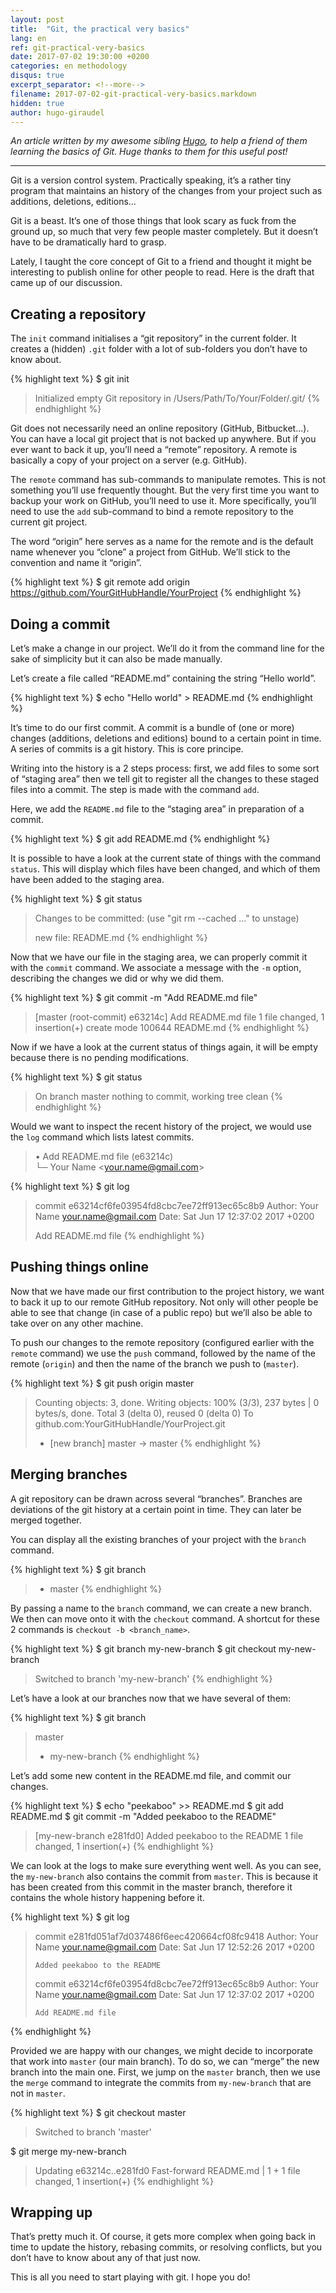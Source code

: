 ```yaml
---
layout: post
title:  "Git, the practical very basics"
lang: en
ref: git-practical-very-basics
date: 2017-07-02 19:30:00 +0200
categories: en methodology
disqus: true
excerpt_separator: <!--more-->
filename: 2017-07-02-git-practical-very-basics.markdown
hidden: true
author: hugo-giraudel
---
```


*An article written by my awesome sibling [Hugo](https://twitter.com/hugogiraudel), to help a friend of them learning the basics of Git. Huge thanks to them for this useful post!*

------

Git is a version control system. Practically speaking, it’s a rather tiny program that maintains an history of the changes from your project such as additions, deletions, editions…

Git is a beast. It’s one of those things that look scary as fuck from the ground up, so much that very few people master completely. But it doesn’t have to be dramatically hard to grasp.

Lately, I taught the core concept of Git to a friend and thought it might be interesting to publish online for other people to read. Here is the draft that came up of our discussion.
<!--more-->

## Creating a repository

The `init` command initialises a “git repository” in the current folder. It
creates a (hidden) `.git` folder with a lot of sub-folders you don’t have to
know about.

{% highlight text %}
$ git init

> Initialized empty Git repository in /Users/Path/To/Your/Folder/.git/
{% endhighlight %}

Git does not necessarily need an online repository (GitHub, Bitbucket…). You
can have a local git project that is not backed up anywhere. But if you ever
want to back it up, you’ll need a “remote” repository. A remote is basically
a copy of your project on a server (e.g. GitHub).

The `remote` command has sub-commands to manipulate remotes. This is not
something you’ll use frequently thought. But the very first time you want to
backup your work on GitHub, you’ll need to use it. More specifically, you’ll
need to use the `add` sub-command to bind a remote repository to the current
git project.

The word “origin” here serves as a name for the remote and is the default name
whenever you “clone” a project from GitHub. We’ll stick to the convention and
name it “origin”.

{% highlight text %}
$ git remote add origin https://github.com/YourGitHubHandle/YourProject
{% endhighlight %}

## Doing a commit

Let’s make a change in our project. We’ll do it from the command line for
the sake of simplicity but it can also be made manually.

Let’s create a file called “README.md” containing the string “Hello world”.

{% highlight text %}
$ echo "Hello world" > README.md
{% endhighlight %}

It’s time to do our first commit. A commit is a bundle of (one or more)
changes (additions, deletions and editions) bound to a certain point in time.
A series of commits is a git history. This is core principe.

Writing into the history is a 2 steps process: first, we add files to some
sort of “staging area” then we tell git to register all the changes to these
staged files into a commit. The step is made with the command `add`.

Here, we add the `README.md` file to the “staging area” in preparation of a
commit.

{% highlight text %}
$ git add README.md
{% endhighlight %}

It is possible to have a look at the current state of things with the command
`status`. This will display which files have been changed, and which of them
have been added to the staging area.

{% highlight text %}
$ git status

> Changes to be committed:
>   (use "git rm --cached <file>..." to unstage)
>
>   new file:   README.md
{% endhighlight %}

Now that we have our file in the staging area, we can properly commit it with
the `commit` command. We associate a message with the `-m` option, describing
the changes we did or why we did them.

{% highlight text %}
$ git commit -m "Add README.md file"

> [master (root-commit) e63214c] Add README.md file
> 1 file changed, 1 insertion(+)
> create mode 100644 README.md
{% endhighlight %}

Now if we have a look at the current status of things again, it will be empty
because there is no pending modifications.

{% highlight text %}
$ git status

> On branch master
> nothing to commit, working tree clean
{% endhighlight %}

Would we want to inspect the recent history of the project, we would use the
`log` command which lists latest commits.

>  • Add README.md file (e63214c)  
>  └─ Your Name &lt;your.name@gmail.com&gt;

{% highlight text %}
$ git log

> commit e63214cf6fe03954fd8cbc7ee72ff913ec65c8b9
> Author: Your Name <your.name@gmail.com>
> Date:   Sat Jun 17 12:37:02 2017 +0200
>
>   Add README.md file
{% endhighlight %}

## Pushing things online

Now that we have made our first contribution to the project history, we want
to back it up to our remote GitHub repository. Not only will other people be
able to see that change (in case of a public repo) but we’ll also be able to
take over on any other machine.

To push our changes to the remote repository (configured earlier with the
`remote` command) we use the `push` command, followed by the name of the
remote (`origin`) and then the name of the branch we push to (`master`).

{% highlight text %}
$ git push origin master

> Counting objects: 3, done.
> Writing objects: 100% (3/3), 237 bytes | 0 bytes/s, done.
> Total 3 (delta 0), reused 0 (delta 0)
> To github.com:YourGitHubHandle/YourProject.git
>  * [new branch]      master -> master
{% endhighlight %}

## Merging branches

A git repository can be drawn across several “branches”. Branches are
deviations of the git history at a certain point in time. They can later be
merged together.

You can display all the existing branches of your project with the `branch`
command.

{% highlight text %}
$ git branch

> * master
{% endhighlight %}

By passing a name to the `branch` command, we can create a new branch. We then
can move onto it with the `checkout` command. A shortcut for these 2 commands is
`checkout -b <branch_name>`.

{% highlight text %}
$ git branch my-new-branch
$ git checkout my-new-branch

> Switched to branch 'my-new-branch'
{% endhighlight %}

Let’s have a look at our branches now that we have several of them:

{% highlight text %}
$ git branch

>   master
> * my-new-branch
{% endhighlight %}

Let’s add some new content in the README.md file, and commit our changes.

{% highlight text %}
$ echo "peekaboo" >> README.md
$ git add README.md
$ git commit -m "Added peekaboo to the README"

> [my-new-branch e281fd0] Added peekaboo to the README
> 1 file changed, 1 insertion(+)
{% endhighlight %}

We can look at the logs to make sure everything went well. As you can see, the
`my-new-branch` also contains the commit from `master`. This is because it has
been created from this commit in the master branch, therefore it contains the
whole history happening before it.

{% highlight text %}
$ git log

> commit e281fd051af7d037486f6eec420664cf08fc9418
> Author: Your Name <your.name@gmail.com>
> Date:   Sat Jun 17 12:52:26 2017 +0200
> 
>     Added peekaboo to the README
> 
> commit e63214cf6fe03954fd8cbc7ee72ff913ec65c8b9
> Author: Your Name <your.name@gmail.com>
> Date:   Sat Jun 17 12:37:02 2017 +0200
> 
>     Add README.md file
{% endhighlight %}

Provided we are happy with our changes, we might decide to incorporate that
work into `master` (our main branch). To do so, we can “merge” the new branch
into the main one. First, we jump on the `master` branch, then we use the
`merge` command to integrate the commits from `my-new-branch` that are not
in `master`.

{% highlight text %}
$ git checkout master

> Switched to branch 'master'

$ git merge my-new-branch

> Updating e63214c..e281fd0
> Fast-forward
> README.md | 1 +
> 1 file changed, 1 insertion(+)
{% endhighlight %}

## Wrapping up

That’s pretty much it. Of course, it gets more complex when going back in time to update the history, rebasing commits, or resolving conflicts, but you don’t have to know about any of that just now.

This is all you need to start playing with git. I hope you do!
